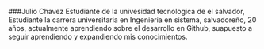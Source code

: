 ###Julio Chavez
Estudiante de la univesidad tecnologica de el salvador, Estudiante la carrera universitaria en Ingenieria en sistema, salvadoreño, 20 años, actualmente aprendiendo sobre el desarrollo en Github, suapuesto a seguir aprendiendo y expandiendo mis conocimientos.
